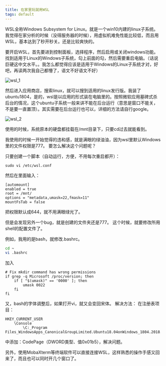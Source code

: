 ```yaml
---
title: 在家里玩就用WSL
tags: default
---
```


WSL全称Windows Subsystem for Linux。就是一个win10内建的linux子系统。
我觉得在家分析的时候（没得服务器的时候），用虚拟机难免性能比较低，而且用WSL，基本达到了秒开秒关。还是比较爽快的。

要开启WSL，首先要进到控制面板，选择程序，然后启用或关闭windows功能。找到适用于Linux的Windows子系统，勾上前面的勾，然后需要重启电脑。（话说巨硬这中文水平。。我怎么都觉得应该是适用于Windows的Linux子系统才对，好吧，再读两次我自己都懵了，语文不好语文不好）

![wsl_1](https://raw.githubusercontent.com/pzweuj/pzweuj.github.io/refs/heads/master/downloads/images/wsl_1.jpg)

然后进入应用商店，搜索linux，就可以搜到适用的linux发行版。我装了ubuntu1804，是的，wsl是以应用的形式装在电脑里的。按照微软应用墓碑式杀后台的情况，这个ubuntu子系统一般来讲不能在后台运行（意思是窗口不能关，不是要一直置顶）。其实需要在后台运行也可以，详细的方法请自行google。

![wsl_2](https://raw.githubusercontent.com/pzweuj/pzweuj.github.io/refs/heads/master/downloads/images/wsl_2.jpg)

使用的时候，系统原本的硬盘都挂载在/mnt目录下，只要cd过去就能看到。

我使用的时候一开始觉得的违和感，就是满眼的绿油油，因为wsl里默认Windows里的文件权限是777。
要怎么解决这个问题呢？

只要创建一个脚本（自动运行，方便，不用每次重启都开）：
```shell
sudo vi /etc/wsl.conf
```

然后在里面输入：
```
[automount]
enabled = true
root = /mnt/
options = "metadata,umask=22,fmask=11"
mountFsTab = false
```
把权限默认成644，就不用满眼绿光了。

但是会发现另外一个bug，就是创建的文件夹还是777。
这个时候，就要修改所用shell的配置文件了。

例如，我用的是bash，就修改.bashrc。

```bash
cd ~
vi .bashrc
```

加入
```
# Fix mkdir command has wrong permissions
if grep -q Microsoft /proc/version; then
    if [ "$(umask)" == '0000' ]; then
        umask 0022
    fi
fi
```

又，bash的字体调整后，如果打开vi，就又会变回宋体。
解决方法：
在注册表项目： 
```
HKEY_CURRENT_USER
	\Console
		\C:_Program Files_WindowsApps_CanonicalGroupLimited.Ubuntu18.04onWindows_1804.2018.817.0_x64__79rhkp1fndgsc_ubuntu1804.exe
```
中添加：CodePage（DWORD类型、值0x01b5），解决问题。

另外，使用MobaXterm等终端软件可以直接连接WSL，这样熟悉的操作手感又回来了，而且也可以同时开几个窗口了。


[-_-]:继续努力